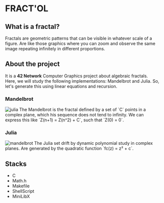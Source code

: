 # FRACT'OL

## What is a fractal?
Fractals are geometric patterns that can be visible in whatever scale of a figure. Are like those graphics where you can zoom and observe the same image repeating infinitely in different proportions.

## About the project
It is a **42 Network** Computer Graphics project about algebraic fractals. Here, we will study the following implementations: Mandelbrot and Julia.
So, let's generate this using linear equations and recursion.

### Mandelbrot
<img src="https://user-images.githubusercontent.com/76733221/156842469-ca615720-e395-42e9-a0ab-6f8a852f6018.png" alt="julia" />
The Mandelbrot is the fractal defined by a set of `C` points in a complex plane, which his sequence does not tend to infinity. We can express this like `Z(n+1) = Z(n^2) + C`, such that `Z(0) = 0`.

### Julia
<img src="https://user-images.githubusercontent.com/76733221/156842423-781d758d-353d-453f-a009-3fa7bd6c1411.png" alt="mandelbrot" />
The Julia set drift by dynamic polynomial study in complex planes. Are generated by the quadratic function `fc(z) = z² + c`.

## Stacks
- C
- Math.h
- Makefile
- ShellScript
- MiniLibX
